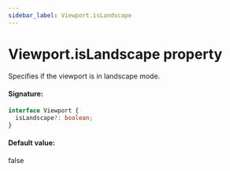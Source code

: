 ```yaml
---
sidebar_label: Viewport.isLandscape
---
```


# Viewport.isLandscape property

Specifies if the viewport is in landscape mode.

#### Signature:

```typescript
interface Viewport {
  isLandscape?: boolean;
}
```

#### Default value:

false
